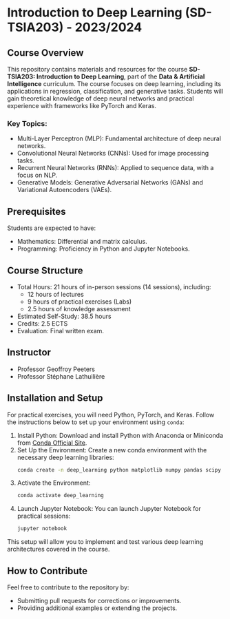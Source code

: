 # Introduction to Deep Learning (SD-TSIA203) - 2023/2024

## Course Overview

This repository contains materials and resources for the course **SD-TSIA203: Introduction to Deep Learning**, part of the **Data & Artificial Intelligence** curriculum. The course focuses on deep learning, including its applications in regression, classification, and generative tasks. Students will gain theoretical knowledge of deep neural networks and practical experience with frameworks like PyTorch and Keras.

### Key Topics:

- Multi-Layer Perceptron (MLP): Fundamental architecture of deep neural networks.
- Convolutional Neural Networks (CNNs): Used for image processing tasks.
- Recurrent Neural Networks (RNNs): Applied to sequence data, with a focus on NLP.
- Generative Models: Generative Adversarial Networks (GANs) and Variational Autoencoders (VAEs).

## Prerequisites

Students are expected to have:
- Mathematics: Differential and matrix calculus.
- Programming: Proficiency in Python and Jupyter Notebooks.

## Course Structure

- Total Hours: 21 hours of in-person sessions (14 sessions), including:
  - 12 hours of lectures
  - 9 hours of practical exercises (Labs)
  - 2.5 hours of knowledge assessment
- Estimated Self-Study: 38.5 hours
- Credits: 2.5 ECTS
- Evaluation: Final written exam.

## Instructor

- Professor Geoffroy Peeters
- Professor Stéphane Lathuilière

## Installation and Setup

For practical exercises, you will need Python, PyTorch, and Keras. Follow the instructions below to set up your environment using `conda`:

1. Install Python:
   Download and install Python with Anaconda or Miniconda from [Conda Official Site](https://docs.conda.io/en/latest/).
2. Set Up the Environment:
   Create a new conda environment with the necessary deep learning libraries:
   ```bash
   conda create -n deep_learning python matplotlib numpy pandas scipy scikit-learn pytorch torchvision torchaudio keras jupyter tqdm -c pytorch
   ```
3. Activate the Environment:
   ```bash
   conda activate deep_learning
   ```
4. Launch Jupyter Notebook:
   You can launch Jupyter Notebook for practical sessions:
   ```bash
   jupyter notebook
   ```

This setup will allow you to implement and test various deep learning architectures covered in the course.

## How to Contribute

Feel free to contribute to the repository by:
- Submitting pull requests for corrections or improvements.
- Providing additional examples or extending the projects.

